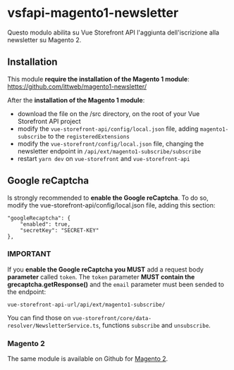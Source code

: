 # vsfapi-magento1-newsletter
Questo modulo abilita su Vue Storefront API l'aggiunta dell'iscrizione alla newsletter su Magento 2.

## Installation
This module **require the installation of the Magento 1 module**:
https://github.com/ittweb/magento1-newsletter/

After the **installation of the Magento 1 module**:
 - download the file on the /src directory, on the root of your Vue Storefront API project
 - modify the `vue-storefront-api/config/local.json` file, adding `magento1-subscribe` to the `registeredExtensions`
 - modify the `vue-storefront/config/local.json` file, changing the newsletter endpoint in `/api/ext/magento1-subscribe/subscribe`
 - restart `yarn dev` on `vue-storefront` and `vue-storefront-api`

## Google reCaptcha
Is strongly recommended to **enable the Google reCaptcha**. To do so, modify the vue-storefront-api/config/local.json file, adding this section:
```
"googleRecaptcha": {
    "enabled": true,
    "secretKey": "SECRET-KEY"
},
```

### IMPORTANT
If you **enable the Google reCaptcha you MUST** add a request body **parameter** called `token`.
The `token` parameter **MUST contain the grecaptcha.getResponse()** and the `email` parameter must been sended to the endpoint:

`vue-storefront-api-url/api/ext/magento1-subscribe/`

You can find those on `vue-storefront/core/data-resolver/NewsletterService.ts`, functions `subscribe` and `unsubscribe`.

### Magento 2
The same module is available on Github for [Magento 2](https://github.com/ittweb/vsfapi-magento2-newsletter/).
